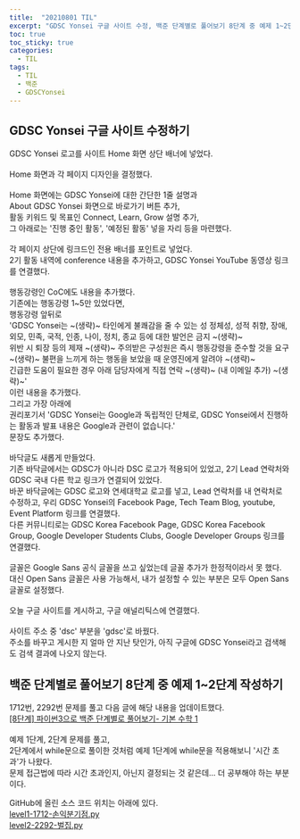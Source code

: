 ```yaml
---
title:  "20210801 TIL"
excerpt: "GDSC Yonsei 구글 사이트 수정, 백준 단계별로 풀어보기 8단계 중 예제 1~2단계 작성(1712번, 2292번)"
toc: true
toc_sticky: true
categories:
  - TIL
tags:
  - TIL
  - 백준  
  - GDSCYonsei
---
```


## GDSC Yonsei 구글 사이트 수정하기
GDSC Yonsei 로고를 사이트 Home 화면 상단 배너에 넣었다.  
<br>
Home 화면과 각 페이지 디자인을 결정했다.  
<br>
Home 화면에는 GDSC Yonsei에 대한 간단한 1줄 설명과  
About GDSC Yonsei 화면으로 바로가기 버튼 추가,  
활동 키워드 및 목표인 Connect, Learn, Grow 설명 추가,  
그 아래로는 '진행 중인 활동', '예정된 활동' 넣을 자리 등을 마련했다.  
<br>
각 페이지 상단에 링크드인 전용 배너를 포인트로 넣었다.  
2기 활동 내역에 conference 내용을 추가하고, GDSC Yonsei YouTube 동영상 링크를 연결했다.  
<br>
행동강령인 CoC에도 내용을 추가했다.  
기존에는 행동강령 1~5만 있었다면,  
행동강령 앞뒤로  
'GDSC Yonsei는 ~(생략)~ 타인에게 불쾌감을 줄 수 있는 성 정체성, 성적 취향, 장애, 외모, 민족, 국적, 인종, 나이, 정치, 종교 등에 대한 발언은 금지 ~(생략)~  
위반 시 퇴장 등의 제재 ~(생략)~ 주의받은 구성원은 즉시 행동강령을 준수할 것을 요구 ~(생략)~ 불편을 느끼게 하는 행동을 보았을 때 운영진에게 알려야 ~(생략)~    
긴급한 도움이 필요한 경우 아래 담당자에게 직접 연락 ~(생략)~ (내 이메일 추가) ~(생략)~'  
이런 내용을 추가했다.
<br>
그리고 가장 아래에  
권리포기서 'GDSC Yonsei는 Google과 독립적인 단체로, GDSC Yonsei에서 진행하는 활동과 발표 내용은 Google과 관련이 없습니다.'  
문장도 추가했다.  
<br>
바닥글도 새롭게 만들었다.  
기존 바닥글에서는 GDSC가 아니라 DSC 로고가 적용되어 있었고, 2기 Lead 연락처와 GDSC 국내 다른 학교 링크가 연결되어 있었다.  
바꾼 바닥글에는 GDSC 로고와 연세대학교 로고를 넣고, Lead 연락처를 내 연락처로 수정하고, 우리 GDSC Yonsei의 Facebook Page, Tech Team Blog, youtube, Event Platform 링크를 연결했다.  
다른 커뮤니티로는 GDSC Korea Facebook Page, GDSC Korea Facebook Group, Google Developer Students Clubs, Google Developer Groups 링크를 연결했다.  
<br>
글꼴은 Google Sans 공식 글꼴을 쓰고 싶었는데 글꼴 추가가 한정적이라서 못 했다.  
대신 Open Sans 글꼴은 사용 가능해서, 내가 설정할 수 있는 부분은 모두 Open Sans 글꼴로 설정했다.  
<br>
오늘 구글 사이트를 게시하고, 구글 애널리틱스에 연결했다.  
<br>
사이트 주소 중 'dsc' 부분을 'gdsc'로 바꿨다.  
주소를 바꾸고 게시한 지 얼마 안 지난 탓인가, 아직 구글에 GDSC Yonsei라고 검색해도 검색 결과에 나오지 않는다.  


## 백준 단계별로 풀어보기 8단계 중 예제 1\~2단계 작성하기  
1712번, 2292번 문제를 풀고 다음 글에 해당 내용을 업데이트했다.    
[[8단계] 파이썬3으로 백준 단계별로 풀어보기- 기본 수학 1](https://leeryeongsong.github.io/baekjoon/baekjoon-step-by-step-python3-step8/)  
<br>
예제 1단계, 2단계 문제를 풀고,  
2단계에서 while문으로 풀이한 것처럼 예제 1단계에 while문을 적용해보니 '시간 초과'가 나왔다.  
문제 접근법에 따라 시간 초과인지, 아닌지 결정되는 것 같은데... 더 공부해야 하는 부분이다.  

GitHub에 올린 소스 코드 위치는 아래에 있다.  
[level1-1712-손익분기점.py](https://github.com/leeryeongsong/baekjoon-step-by-step-python3/blob/main/step8/level1-1712-%EC%86%90%EC%9D%B5%EB%B6%84%EA%B8%B0%EC%A0%90.py)  
[level2-2292-벌집.py](https://github.com/leeryeongsong/baekjoon-step-by-step-python3/blob/main/step8/level2-2292-%EB%B2%8C%EC%A7%91.py)
<br>
<br>
